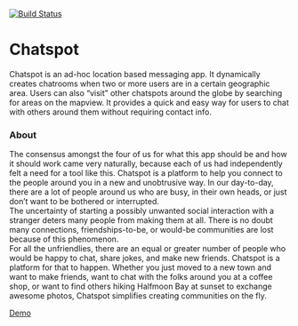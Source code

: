 [![Build Status](https://travis-ci.org/codepath17-g7/chatspot.svg?branch=master)](https://travis-ci.org/codepath17-g7/chatspot)

# Chatspot
 
Chatspot is an ad-hoc location based messaging app. It dynamically creates chatrooms when two or more users are in a certain geographic area. Users can also “visit” other chatspots around the globe by searching for areas on the mapview. It provides a quick and easy way for users to chat with others around them without requiring contact info.
 
### About
 
 The consensus amongst the four of us for what this app should be and how it should work came very naturally, because each of us had independently felt a need for a tool like this. Chatspot is a platform to help you connect to the people around you in a new and unobtrusive way. In our day-to-day, there are a lot of people around us who are busy, in their own heads, or just don’t want to be bothered or interrupted.  
 The uncertainty of starting a possibly unwanted social interaction with a stranger deters many people from making them at all. There is no doubt many connections, friendships-to-be, or would-be communities are lost because of this phenomenon.  
 For all the unfriendlies, there are an equal or greater number of people who would be happy to chat, share jokes, and make new friends. Chatspot is a platform for that to happen. Whether you just moved to a new town and want to make friends, want to chat with the folks around you at a coffee shop, or want to find others hiking Halfmoon Bay at sunset to exchange awesome photos, Chatspot simplifies creating communities on the fly.
 
 [Demo](https://youtu.be/O7gIIwqTCXA?t=40m22s)

<!--[User story and Wireframe](https://raw.githubusercontent.com/codepath17-g7/chatspot/master/chatspot.pdf)-->
